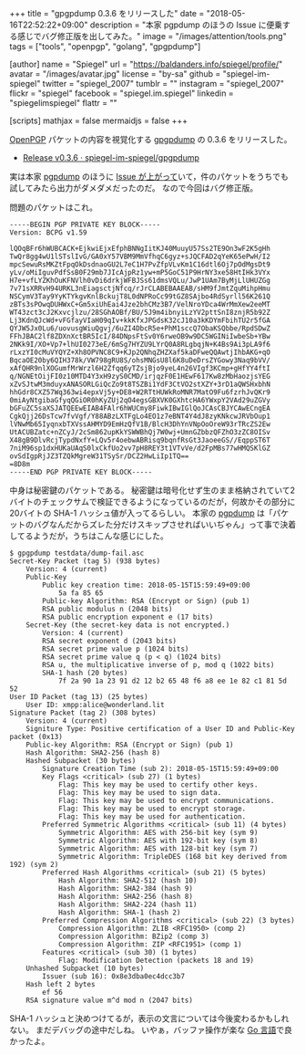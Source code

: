 +++
title = "gpgpdump 0.3.6 をリリースした"
date = "2018-05-16T22:52:22+09:00"
description = "本家 pgpdump のほうの Issue に便乗する感じでバグ修正版を出してみた。"
image = "/images/attention/tools.png"
tags = ["tools", "openpgp", "golang", "gpgpdump"]

[author]
  name      = "Spiegel"
  url       = "https://baldanders.info/spiegel/profile/"
  avatar    = "/images/avatar.jpg"
  license   = "by-sa"
  github    = "spiegel-im-spiegel"
  twitter   = "spiegel_2007"
  tumblr    = ""
  instagram = "spiegel_2007"
  flickr    = "spiegel"
  facebook  = "spiegel.im.spiegel"
  linkedin  = "spiegelimspiegel"
  flattr    = ""

[scripts]
  mathjax = false
  mermaidjs = false
+++

[OpenPGP] パケットの内容を視覚化する [gpgpdump] の 0.3.6 をリリースした。

- [Release v0.3.6 · spiegel-im-spiegel/gpgpdump](https://github.com/spiegel-im-spiegel/gpgpdump/releases/tag/v0.3.6)

実は本家 [pgpdump] のほうに [Issue が上がって](https://github.com/kazu-yamamoto/pgpdump/issues/23 "pgpdump fails to dump OpenPGP RSA key generated using Bouncycastle · Issue #23 · kazu-yamamoto/pgpdump")いて，件のパケットをうちでも試してみたら出力がダメダメだったのだ。
なので今回はバグ修正版。

問題のパケットはこれ。

```text
-----BEGIN PGP PRIVATE KEY BLOCK-----
Version: BCPG v1.59

lQOqBFr6hWUBCACK+EjkwiEjxEfphBNNgIitKJ40MuuyU57Ss2TE9On3wF2K5gHh
TwQr8gg4wU1lSTslIvG/GA0xY57VBM9MmVfhqC6gyz+sJQCFAD2qYeK65ePwH/I2
mpcSewuRsMKZtFpqOkDsdnaoGU2L7eC1H7PvZfpVLvKm1C16dtl6Oj7pOdMgsDt9
yLv/oMiIguvPdfSsB0F29mb7JIcAjpRz1yw+mP5GoC51P9HrNY3xe58HtIHk3VYx
H7e+vfLYZKhOuKFNVlh0vDi6drkjWFBJSs61dmsVQLu/JwP1UAm7ByMjLlUHUZGg
7v71sXRRvH94URKL3nEiagsctjNfcq/rJrCLABEBAAEAB/sHM9fJmtZquMihpHmu
NSCymV3Tay9YyKTYkgvKnlBckujT8L0dNPRoCc99tGZ8SAjbo4RdSyrll56K261Q
zBTs3sPOwqDUHWxC+Gm5xiUhEai4Jze2bhCMz3B7/VelNroYDca4WrMmXew2eeMT
WT43zct3cJ2Kxvcjlzu/28SGhAOBf/BU/5J9m4ibnyiLzYV2pttSnI8znjR5b92Z
Lj3KdnQJcWd+vFGfayVIaH09qIv+kkKfxJPGdsK32cJ10a3kKDYmFbihTU2r5fGA
QYJW5Jx0Lu6/uovusgWiuQgvj/6uZI4DbcR5e+PhM1sccQ7ObaKSQbbe/RpdSDwZ
FFhJBAC2lf8ZDXnXctBR5IcI/84DNpsFtSv0Y6rweOB9w9DC5WGINiIwbeSb+YBw
2NKk9I/XO+Vp7+lhUI0273eE/6mSg7HYZU9LYrQ0A8RLgbqjN+K4Bs9Ai3pLA9f6
rLxzYI0cMuVYQYZ+Xh8OPVNC8C9+KJp2QNhqZHZXaf5kaDFweQQAwtjIhbAKG+qO
BqcaOE20by6QIH378k/VW798gRU8S/ohsMNGsU8l6K8uDeDrsZYGowy3Naq9bVV/
xAfQHR9nlXOGumfMrWrzl6H2Zfqq6yTZsjBjo9yeL4n26VIgf3KCmp+gHfYY4ftI
q/NGNEtOijFI0z10MTD4Y3xH9zyS0CMD/irjqzF0E1HEwF617Kw8zMbHaozjsYEG
xZvSJtwM3mduyxANASORLGiQcZo9t8TSZBi1YdF3CtVO2stXZY+3rD1aQWSHxbhN
hhGdr8CXZ57Wq363wi4epxVj5y+DE8+W2RTtHUWkRoMNR7MatO9Fu6fzrhJvQKr9
0miAyNtgibaGfyqQGiOR0hKyZUj2qO4egsGBXVK0GXhtcHA6YWxpY2VAd29uZGVy
bGFuZC5saXSJATQEEwEIAB4FAlr6hWUCmy8FiwkIBwIGlQoJCAsCBJYCAwECngEA
CgkQjj26DsTcw7fvVgf/Y88ABzLXTFgLo4EO1z7eBNT4Y4dJ8zyKNkcwJRVbOup1
lVNwMb65IyqnxbTXVssAHMYD9EmHzQfV1B/BlcH3DhYnVNpOoOreW93rTRcZS2Ew
UtACUBZatc+nZCyJ/2cSm862upKkYSWWBhQj7W0wj+UmnGZbbzQFZhO3zZC8OISv
X48gB9DlvRcjTypdNxfY+LQv5r4oebwABRisq9bqnfRsGt3JaoeeGS//EqppST6T
7niM96sp1dxHUKaUAqS0lxCkfUo2vv7pH8REY3t1VTvVe/d2FpMBs77wHMQSKlGZ
ovSdIgpRjJZ3TZQkMgreW31TSySr/DCZ2HwLiIp1TQ==
=8D8m
-----END PGP PRIVATE KEY BLOCK-----
```

中身は秘密鍵のパケットである。
秘密鍵は暗号化せず生のまま格納されていて2バイトのチェックサムで検証できるようになっているのだが，何故かその部分に20バイトの SHA-1 ハッシュ値が入ってるらしい。
本家の [pgpdump] は「パケットのバグなんだからズレた分だけスキップさせればいいぢゃん」って事で決着してるようだが，うちはこんな感じにした。

```text
$ gpgpdump testdata/dump-fail.asc
Secret-Key Packet (tag 5) (938 bytes)
    Version: 4 (current)
    Public-Key
        Public key creation time: 2018-05-15T15:59:49+09:00
            5a fa 85 65
        Public-key Algorithm: RSA (Encrypt or Sign) (pub 1)
        RSA public modulus n (2048 bits)
        RSA public encryption exponent e (17 bits)
    Secret-Key (the secret-key data is not encrypted.)
        Version: 4 (current)
        RSA secret exponent d (2043 bits)
        RSA secret prime value p (1024 bits)
        RSA secret prime value q (p < q) (1024 bits)
        RSA u, the multiplicative inverse of p, mod q (1022 bits)
        SHA-1 hash (20 bytes)
            7f 2a 90 1a 23 91 d2 12 b2 65 48 f6 a8 ee 1e 82 c1 81 5d 52
User ID Packet (tag 13) (25 bytes)
    User ID: xmpp:alice@wonderland.lit
Signature Packet (tag 2) (308 bytes)
    Version: 4 (current)
    Signiture Type: Positive certification of a User ID and Public-Key packet (0x13)
    Public-key Algorithm: RSA (Encrypt or Sign) (pub 1)
    Hash Algorithm: SHA2-256 (hash 8)
    Hashed Subpacket (30 bytes)
        Signature Creation Time (sub 2): 2018-05-15T15:59:49+09:00
        Key Flags <critical> (sub 27) (1 bytes)
            Flag: This key may be used to certify other keys.
            Flag: This key may be used to sign data.
            Flag: This key may be used to encrypt communications.
            Flag: This key may be used to encrypt storage.
            Flag: This key may be used for authentication.
        Preferred Symmetric Algorithms <critical> (sub 11) (4 bytes)
            Symmetric Algorithm: AES with 256-bit key (sym 9)
            Symmetric Algorithm: AES with 192-bit key (sym 8)
            Symmetric Algorithm: AES with 128-bit key (sym 7)
            Symmetric Algorithm: TripleDES (168 bit key derived from 192) (sym 2)
        Preferred Hash Algorithms <critical> (sub 21) (5 bytes)
            Hash Algorithm: SHA2-512 (hash 10)
            Hash Algorithm: SHA2-384 (hash 9)
            Hash Algorithm: SHA2-256 (hash 8)
            Hash Algorithm: SHA2-224 (hash 11)
            Hash Algorithm: SHA-1 (hash 2)
        Preferred Compression Algorithms <critical> (sub 22) (3 bytes)
            Compression Algorithm: ZLIB <RFC1950> (comp 2)
            Compression Algorithm: BZip2 (comp 3)
            Compression Algorithm: ZIP <RFC1951> (comp 1)
        Features <critical> (sub 30) (1 bytes)
            Flag: Modification Detection (packets 18 and 19)
    Unhashed Subpacket (10 bytes)
        Issuer (sub 16): 0x8e3dba0ec4dcc3b7
    Hash left 2 bytes
        ef 56
    RSA signature value m^d mod n (2047 bits)
```

SHA-1 ハッシュと決めつけてるが，表示の文言については今後変わるかもしれない。
まだデバッグの途中だしね。
いやぁ，バッファ操作が楽な [Go 言語]で良かったよ。

[gpgpdump]: https://github.com/spiegel-im-spiegel/gpgpdump "spiegel-im-spiegel/gpgpdump: OpenPGP packet visualizer"
[pgpdump]: http://www.mew.org/~kazu/proj/pgpdump/ "pgpdump"
[OpenPGP]: http://openpgp.org/
[Go 言語]: https://golang.org/ "The Go Programming Language"
